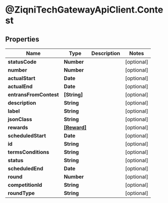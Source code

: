 # @ZiqniTechGatewayApiClient.Contest

## Properties

Name | Type | Description | Notes
------------ | ------------- | ------------- | -------------
**statusCode** | **Number** |  | [optional] 
**number** | **Number** |  | [optional] 
**actualStart** | **Date** |  | [optional] 
**actualEnd** | **Date** |  | [optional] 
**entransFromContest** | **[String]** |  | [optional] 
**description** | **String** |  | [optional] 
**label** | **String** |  | [optional] 
**jsonClass** | **String** |  | [optional] 
**rewards** | [**[Reward]**](Reward.md) |  | [optional] 
**scheduledStart** | **Date** |  | [optional] 
**id** | **String** |  | [optional] 
**termsConditions** | **String** |  | [optional] 
**status** | **String** |  | [optional] 
**scheduledEnd** | **Date** |  | [optional] 
**round** | **Number** |  | [optional] 
**competitionId** | **String** |  | [optional] 
**roundType** | **String** |  | [optional] 


